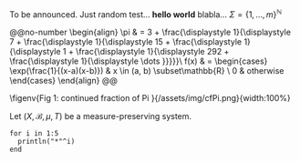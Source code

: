 To be announced.
Just random test...  **hello world** blabla... $\Sigma = \{1,\ldots,m\}^{\mathbb{N}}$
	
@@no-number
\begin{align}
	\pi & = 3
	+ \frac{\displaystyle 1}{\displaystyle 7
	+ \frac{\displaystyle 1}{\displaystyle 15
	+ \frac{\displaystyle 1}{\displaystyle 1
	+ \frac{\displaystyle 1}{\displaystyle 292
	+ \frac{\displaystyle 1}{\displaystyle \dots 
	}}}}}\\
	f(x) & = \begin{cases} \exp(\frac{1}{(x-a)(x-b)}) & x \in (a, b) \subset\mathbb{R} \\ 0 & otherwise \end{cases}
\end{align}
@@

\figenv{Fig 1: continued fraction of Pi }{/assets/img/cfPi.png}{width:100%}

Let $(X, \mathscr{B}, \mu, T)$ be a measure-preserving system.

```!
for i in 1:5
  println("*"^i)
end
```
